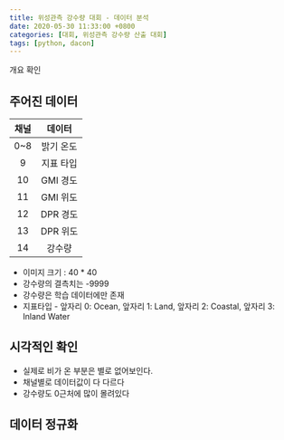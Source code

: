 ```yaml
---
title: 위성관측 강수량 대회 - 데이터 분석
date: 2020-05-30 11:33:00 +0800
categories: [대회, 위성관측 강수량 산출 대회]
tags: [python, dacon]
---
```


개요 확인

## 주어진 데이터

|채널|데이터|
|:---:|:----:|
| 0~8 | 밝기 온도 |
| 9 | 지표 타입 |
| 10 | GMI 경도 |
| 11 | GMI 위도 |
| 12 | DPR 경도 |
| 13 | DPR 위도 |
| 14 | 강수량 |

* 이미지 크기 : 40 * 40
* 강수량의 결측치는 -9999
* 강수량은 학습 데이터에만 존재
* 지표타입 - 앞자리 0: Ocean, 앞자리 1: Land, 앞자리 2: Coastal, 앞자리 3: Inland Water

## 시각적인 확인

<!-- 데이터사진 -->

* 실제로 비가 온 부분은 별로 없어보인다.
* 채널별로 데이터값이 다 다르다
* 강수량도 0근처에 많이 몰려있다

## 데이터 정규화

